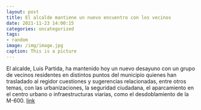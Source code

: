 ```yaml
---
layout: post
title: El alcalde mantiene un nuevo encuentro con los vecinos
date: 2021-11-23 14:00:15
categories: uncategorized
tags:
- random
image: /img/image.jpg
caption: This is a picture
---
```

El alcalde, Luis Partida, ha mantenido hoy un nuevo desayuno con un grupo de vecinos residentes en distintos puntos del municipio quienes han trasladado al regidor cuestiones y sugerencias relacionadas, entre otros temas, con las urbanizaciones, la seguridad ciudadana, el aparcamiento en el centro urbano o infraestructuras viarias, como el desdoblamiento de la M-600.  [link](https://www.ayto-villacanada.es/noticias/el-alcalde-mantiene-un-nuevo-encuentro-con-los-vecinos-3/)
